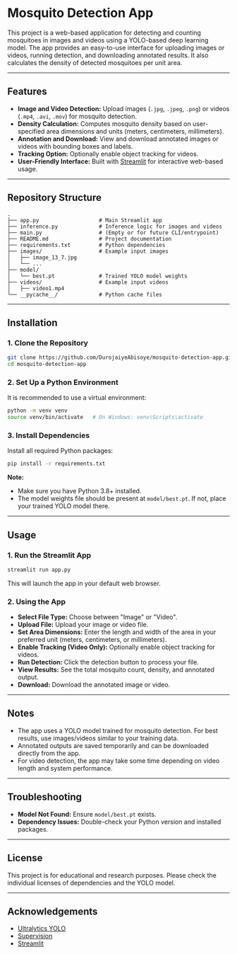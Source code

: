 # Mosquito Detection App

This project is a web-based application for detecting and counting mosquitoes in images and videos using a YOLO-based deep learning model. The app provides an easy-to-use interface for uploading images or videos, running detection, and downloading annotated results. It also calculates the density of detected mosquitoes per unit area.

---

## Features

- **Image and Video Detection:** Upload images (`.jpg`, `.jpeg`, `.png`) or videos (`.mp4`, `.avi`, `.mov`) for mosquito detection.
- **Density Calculation:** Computes mosquito density based on user-specified area dimensions and units (meters, centimeters, millimeters).
- **Annotation and Download:** View and download annotated images or videos with bounding boxes and labels.
- **Tracking Option:** Optionally enable object tracking for videos.
- **User-Friendly Interface:** Built with [Streamlit](https://streamlit.io/) for interactive web-based usage.

---

## Repository Structure

```
.
├── app.py                   # Main Streamlit app
├── inference.py             # Inference logic for images and videos
├── main.py                  # (Empty or for future CLI/entrypoint)
├── README.md                # Project documentation
├── requirements.txt         # Python dependencies
├── images/                  # Example input images
│   ├── image_13_7.jpg
│   └── ...
├── model/
│   └── best.pt              # Trained YOLO model weights
├── videos/                  # Example input videos
│   ├── video1.mp4
└── __pycache__/             # Python cache files
```

---

## Installation

### 1. Clone the Repository

```sh
git clone https://github.com/DurojaiyeAbisoye/mosquito-detection-app.git
cd mosquito-detection-app
```

### 2. Set Up a Python Environment

It is recommended to use a virtual environment:

```sh
python -m venv venv
source venv/bin/activate   # On Windows: venv\Scripts\activate
```

### 3. Install Dependencies

Install all required Python packages:

```sh
pip install -r requirements.txt
```

**Note:**  
- Make sure you have Python 3.8+ installed.
- The model weights file should be present at `model/best.pt`. If not, place your trained YOLO model there.

---

## Usage

### 1. Run the Streamlit App

```sh
streamlit run app.py
```

This will launch the app in your default web browser.

### 2. Using the App

- **Select File Type:** Choose between "Image" or "Video".
- **Upload File:** Upload your image or video file.
- **Set Area Dimensions:** Enter the length and width of the area in your preferred unit (meters, centimeters, or millimeters).
- **Enable Tracking (Video Only):** Optionally enable object tracking for videos.
- **Run Detection:** Click the detection button to process your file.
- **View Results:** See the total mosquito count, density, and annotated output.
- **Download:** Download the annotated image or video.

---

## Notes

- The app uses a YOLO model trained for mosquito detection. For best results, use images/videos similar to your training data.
- Annotated outputs are saved temporarily and can be downloaded directly from the app.
- For video detection, the app may take some time depending on video length and system performance.

---

## Troubleshooting

- **Model Not Found:** Ensure `model/best.pt` exists.
- **Dependency Issues:** Double-check your Python version and installed packages.

---

## License

This project is for educational and research purposes. Please check the individual licenses of dependencies and the YOLO model.

---

## Acknowledgements

- [Ultralytics YOLO](https://github.com/ultralytics/ultralytics)
- [Supervision](https://github.com/roboflow/supervision)
- [Streamlit](https://streamlit.io/)